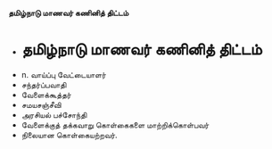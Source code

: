 **தமிழ்நாடு மாணவர் கணினித் திட்டம்**
- # தமிழ்நாடு மாணவர் கணினித் திட்டம்
- n. வாய்ப்பு வேட்டையாளர்
- சந்தர்ப்பவாதி
- வேளைக்கூத்தர்
- சமயசஞ்சீவி
- அரசியல் பச்சோந்தி
- வேளைக்குத் தக்கவாறு கொள்கைகளை மாற்றிக்கொள்பவர்
- நிலையான கொள்கையற்றவர்.

